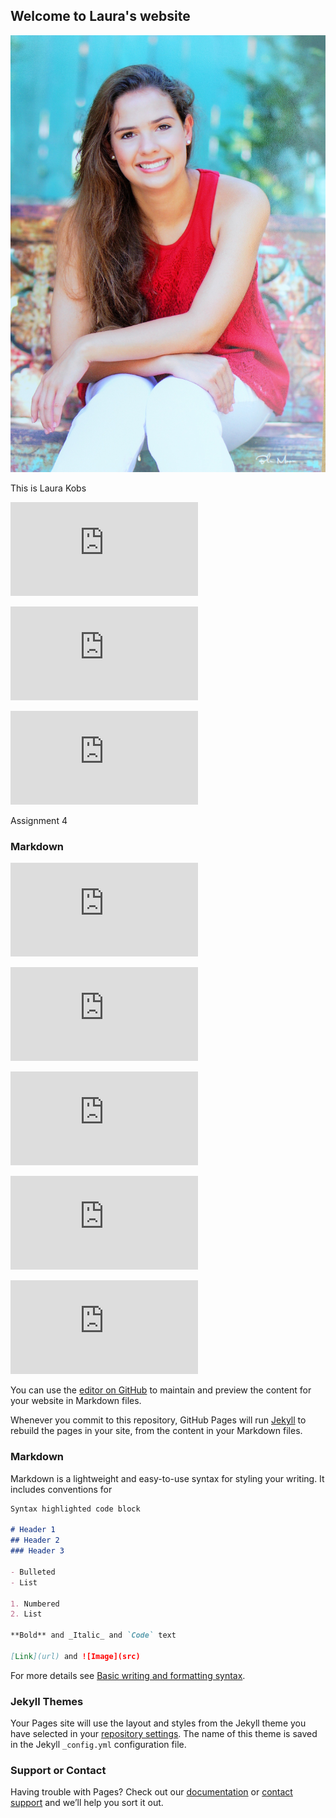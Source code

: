 ## Welcome to Laura's website


![my picture](IMG_0515.JPG)

This is Laura Kobs

![Assignment 1](https://lask21.github.io/Assignment%20Reading%201.pdf)

![Assignment 2](https://lask21.github.io/Assignment%202.pdf)

![Assignment 3](https://lask21.github.io/Assignment%203.pdf)

Assignment 4

### Markdown

![Lab 1](https://lask21.github.io/LAB1.html)

![Lab 2](https://lask21.github.io/LAB2.html)

![Lab 3](https://lask21.github.io/Lab3.html)

![Lab 4](https://lask21.github.io/Lab04.html)

![Lab 5](https://lask21.github.io/Lab5.html)

You can use the [editor on GitHub](https://github.com/LASK21/lask21.github.io/edit/main/README.md) to maintain and preview the content for your website in Markdown files.

Whenever you commit to this repository, GitHub Pages will run [Jekyll](https://jekyllrb.com/) to rebuild the pages in your site, from the content in your Markdown files.

### Markdown

Markdown is a lightweight and easy-to-use syntax for styling your writing. It includes conventions for

```markdown
Syntax highlighted code block

# Header 1
## Header 2
### Header 3

- Bulleted
- List

1. Numbered
2. List

**Bold** and _Italic_ and `Code` text

[Link](url) and ![Image](src)
```

For more details see [Basic writing and formatting syntax](https://docs.github.com/en/github/writing-on-github/getting-started-with-writing-and-formatting-on-github/basic-writing-and-formatting-syntax).

### Jekyll Themes

Your Pages site will use the layout and styles from the Jekyll theme you have selected in your [repository settings](https://github.com/LASK21/lask21.github.io/settings/pages). The name of this theme is saved in the Jekyll `_config.yml` configuration file.

### Support or Contact

Having trouble with Pages? Check out our [documentation](https://docs.github.com/categories/github-pages-basics/) or [contact support](https://support.github.com/contact) and we’ll help you sort it out.
